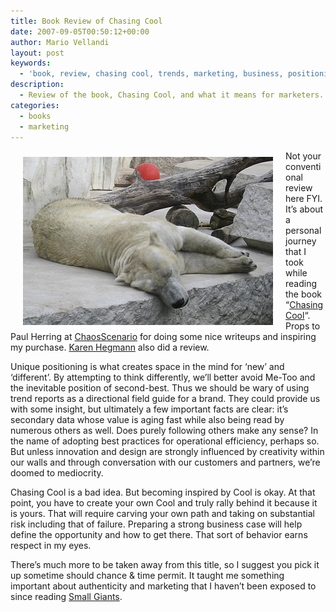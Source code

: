 ```yaml
---
title: Book Review of Chasing Cool
date: 2007-09-05T00:50:12+00:00
author: Mario Vellandi
layout: post
keywords:
  - 'book, review, chasing cool, trends, marketing, business, positioning, brand, design, authenticity '
description:
  - Review of the book, Chasing Cool, and what it means for marketers. While the concept of "cool" is based on trends, there are certain key attributes that make it so.
categories:
  - books
  - marketing
---
```

<img src="../wp-content/uploads/2008/03/polarbear.jpg" alt="polar bear photo" hspace="20" vspace="10" align="left" />Not your conventional review here FYI. It&#8217;s about a personal journey that I took while reading the book &#8220;[Chasing Cool](http://www.amazon.com/gp/product/0743497090?ie=UTF8&tag=melodinmarke-20&linkCode=as2&camp=1789&creative=390957&creativeASIN=0743497090)&#8220;. Props to Paul Herring at [ChaosScenario](http://www.chaosscenario.com/main/ "chaos scenario blog") for doing some nice writeups and inspiring my purchase. [Karen Hegmann](http://karenhegmann.typepad.com/tellingthestory/ "karen hegmann's blog") also did a review.

Unique positioning is what creates space in the mind for &#8216;new&#8217; and &#8216;different&#8217;. By attempting to think differently, we&#8217;ll better avoid Me-Too and the inevitable position of second-best. Thus we should be wary of using trend reports as a directional field guide for a brand. They could provide us with some insight, but ultimately a few important facts are clear: it&#8217;s secondary data whose value is aging fast while also being read by numerous others as well. Does purely following others make any sense? In the name of adopting best practices for operational efficiency, perhaps so. But unless innovation and design are strongly influenced by creativity within our walls and through conversation with our customers and partners, we&#8217;re doomed to mediocrity.

Chasing Cool is a bad idea. But becoming inspired by Cool is okay. At that point, you have to create your own Cool and truly rally behind it because it is yours. That will require carving your own path and taking on substantial risk including that of failure. Preparing a strong business case will help define the opportunity and how to get there. That sort of behavior earns respect in my eyes.

There&#8217;s much more to be taken away from this title, so I suggest you pick it up sometime should chance & time permit. It taught me something important about authenticity and marketing that I haven&#8217;t been exposed to since reading [Small Giants](http://www.amazon.com/gp/product/1591841496?ie=UTF8&tag=melodinmarke-20&linkCode=as2&camp=1789&creative=390957&creativeASIN=1591841496).

